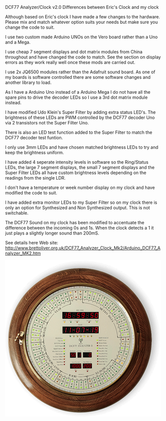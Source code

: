  DCF77 Analyzer/Clock v2.0
 Differences between Eric's Clock and my clock

Although based on Eric's clock I have made a few changes to the hardware. Please mix and match whatever option suits your needs but make sure you change the code to suit.

I use two custom made Arduino UNOs on the Vero board rather than a Uno and a Mega.

I use cheap 7 segment displays and dot matrix modules from China throughout and have changed the code to match. See the section on display errors as they work really well once these mods are carried out.

I use 2x  JQ6500 modules rather than the Adafruit sound board. As one of my boards is software controlled there are some software changes and another library to load.

As I have a Arduino Uno instead of a Arduino Mega I do not have all the spare pins to drive the decoder LEDs so I use a 3rd dot matrix module instead.

I have modified Udo Klein's Super Filter by adding extra status LED's. The brightness of these LEDs are PWM controlled by the DCF77 decoder Uno via 2 transistors not the Super Filter Uno.

There is also an LED test function added to the Super Filter to match the DCF77 decoder test funtion.

I only use 3mm LEDs and have chosen matched brightness LEDs to try and keep the brightness uniform.

I have added 4 seperate intensity levels in software so the Ring/Status LEDs, the large 7 segment displays, the small 7 segment displays and the Super Filter LEDs all have custom brightness levels depending on the readings from the single LDR.

I don't have a temperature or week number display on my clock and have modified the code to suit. 

I have added extra monitor LEDs to my Super Filter so on my clock there is only an option for Synthesized and Non Synthesized output. This is not switchable.

The DCF77 Sound on my clock has been modified to accentuate the difference between the incoming 0s and 1s. When the clock detects a 1 it just plays a slightly longer sound than 200mS.

See details here Web site: http://www.brettoliver.org.uk/DCF77_Analyzer_Clock_Mk2/Arduino_DCF77_Analyzer_MK2.htm

![alt tag](https://raw.githubusercontent.com/brettoliver/DCF77-Analyzer-Clock-V2.0/master/DCF77_Animation_1000.gif)

